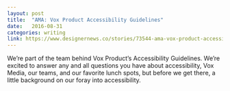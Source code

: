 ```yaml
---
layout: post
title:  "AMA: Vox Product Accessibility Guidelines"
date:   2016-08-31
categories: writing
link: https://www.designernews.co/stories/73544-ama-vox-product-accessibility-guidelines
---
```


We’re part of the team behind Vox Product’s Accessibility Guidelines. We’re excited to answer any and all questions you have about accessibility, Vox Media, our teams, and our favorite lunch spots, but before we get there, a little background on our foray into accessibility.

